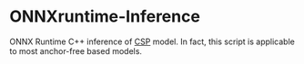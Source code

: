 # ONNXruntime-Inference

ONNX Runtime C++ inference of [CSP](https://github.com/liuwei16/CSP) model. In fact, this script is applicable to most anchor-free based models.

 



